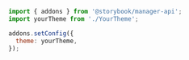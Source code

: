 ```js filename=".storybook/manager.js" renderer="common" language="js"
import { addons } from '@storybook/manager-api';
import yourTheme from './YourTheme';

addons.setConfig({
  theme: yourTheme,
});
```

